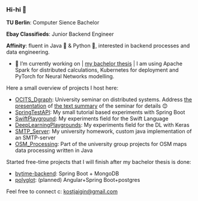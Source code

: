 ### Hi-hi 🖖 

**TU Berlin**: Computer Sience Bachelor

**Ebay Classifieds**: Junior Backend Engineer

**Affinity**: fluent in Java 🤖 & Python 🐍, interested in backend processes and data engineering.

- 🔭 I’m currently working on | [my bachelor thesis](https://github.com/kostjaigin/bachelor) | I am using Apache Spark for distributed calculations, Kubernetes for deployment and PyTorch for Neural Networks modelling. 

Here a small overview of projects I host here:
 - [OCITS_Dgraph](https://github.com/kostjaigin/OCITS_Dgraph): University seminar on distributed systems. Address [the presentation](https://github.com/kostjaigin/OCITS_Dgraph/blob/master/Dgraph_Recommendation.pdf) of [the text summary](https://github.com/kostjaigin/OCITS_Dgraph/blob/master/Implementation_of_Link_Prediction_on_Facebook_Data.pdf) of the seminar for details 😊 
 - [SpringTestAPI](https://github.com/kostjaigin/SpringTestAPI): My small tutorial based experiments with Spring Boot 
 - [SwiftPlayground](https://github.com/kostjaigin/SwiftPlaygrounds): My experiments field for the Swift Language
 - [DeepLearningPlaygrounds](https://github.com/kostjaigin/DeepLearningPlaygrounds): My experiments field for the DL with Keras
 - [SMTP_Server](https://github.com/kostjaigin/SMTP_Server): My university homework, custom java implementation of an SMTP-server
 - [OSM_Processing](https://github.com/kostjaigin/OSM_Processing): Part of the university group projects for OSM maps data processing written in Java

Started free-time projects that I will finish after my bachelor thesis is done:
- [bytime-backend](https://github.com/kostjaigin/bytime_backend): Spring Boot + MongoDB
- [polyglot](https://github.com/kostjaigin/polyglot): (planned) Angular+Spring Boot+postgres

<!---
- 🌱 I’m currently learning: Security with Spring, Apache Spark, Postgres
- 👯 I’m looking to collaborate on ...
- 🤔 I’m looking for help with ...
- 💬 Ask me about ...
- 📫 How to reach me: ...
- 😄 Pronouns: ...
- ⚡ Fun fact: ...
--->

Feel free to connect c: kostjaigin@gmail.com
